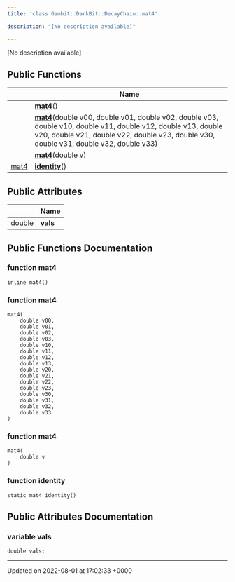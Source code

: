 ```yaml
---
title: 'class Gambit::DarkBit::DecayChain::mat4'

description: "[No description available]"

---
```









[No description available]

## Public Functions

|                | Name           |
| -------------- | -------------- |
| | **[mat4](/documentation/code/classes/classgambit_1_1darkbit_1_1decaychain_1_1mat4/#function-mat4)**() |
| | **[mat4](/documentation/code/classes/classgambit_1_1darkbit_1_1decaychain_1_1mat4/#function-mat4)**(double v00, double v01, double v02, double v03, double v10, double v11, double v12, double v13, double v20, double v21, double v22, double v23, double v30, double v31, double v32, double v33) |
| | **[mat4](/documentation/code/classes/classgambit_1_1darkbit_1_1decaychain_1_1mat4/#function-mat4)**(double v) |
| [mat4](/documentation/code/classes/classgambit_1_1darkbit_1_1decaychain_1_1mat4/) | **[identity](/documentation/code/classes/classgambit_1_1darkbit_1_1decaychain_1_1mat4/#function-identity)**() |

## Public Attributes

|                | Name           |
| -------------- | -------------- |
| double | **[vals](/documentation/code/classes/classgambit_1_1darkbit_1_1decaychain_1_1mat4/#variable-vals)**  |

## Public Functions Documentation

### function mat4

```
inline mat4()
```


### function mat4

```
mat4(
    double v00,
    double v01,
    double v02,
    double v03,
    double v10,
    double v11,
    double v12,
    double v13,
    double v20,
    double v21,
    double v22,
    double v23,
    double v30,
    double v31,
    double v32,
    double v33
)
```


### function mat4

```
mat4(
    double v
)
```


### function identity

```
static mat4 identity()
```


## Public Attributes Documentation

### variable vals

```
double vals;
```


-------------------------------

Updated on 2022-08-01 at 17:02:33 +0000